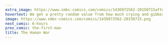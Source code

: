```yaml
---
extra_image: https://www.smbc-comics.com/comics/1436972562-20150715after.png
hovertext: We get a pretty random value from how much crying and gibbering it does.
image: https://www.smbc-comics.com/comics/1436972562-20150715.png
next_comic: 6-hours
prev_comic: the-first-man
title: The Human War
---
```


